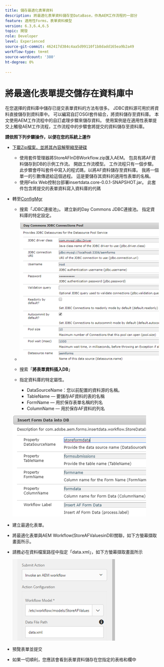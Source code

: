 ```yaml
---
title: 儲存最適化表單資料
description: 將最適化表單資料儲存至DataBase，作為AEM工作流程的一部分
feature: 適用性Forms，表單資料模型
version: 6.3,6.4,6.5
topic: 開發
role: Developer
level: Experienced
source-git-commit: 462417d384c4aa5d99110f1b8dadd165ea9b2a49
workflow-type: tm+mt
source-wordcount: '380'
ht-degree: 0%

---
```



# 將最適化表單提交儲存在資料庫中

在您選擇的資料庫中儲存已提交表單資料的方法有很多。 JDBC資料源可用於將資料直接儲存到資料庫中。 可以編寫自訂OSGI套件組合，將資料儲存至資料庫。 本文使用AEM工作流程中的自訂處理步驟來儲存資料。
使用案例是在適用性表單提交上觸發AEM工作流程，工作流程中的步驟會將提交的資料儲存至資料庫。

**請依照下列步驟操作，以便在您的系統上運作**

* [下載Zip檔案，並將其內容解壓縮至硬碟](assets/storeafdataindb.zip)

   * 使用套件管理器將StoreAFInDBWorkflow.zip匯入AEM。 包具有將AF資料儲存到DB的示例工作流。 開啟工作流模型。 工作流程只有一個步驟。 此步驟會呼叫套件中寫入的程式碼，以將AF資料儲存至資料庫。 我將一個單一的引數傳遞給這個過程。 這是要儲存其資料的適用性表單的名稱。
   * 使用Felix Web控制台部署insertdata.core-0.0.1-SNAPSHOT.jar。 此套件包含將提交的表單資料寫入資料庫的代碼

* 轉至[ConfigMgr](http://localhost:4502/system/console/configMgr)

   * 搜索「JDBC連接池」。 建立新的Day Commons JDBC連接池。 指定資料庫的特定設定。

   * ![jdb連接池](assets/jdbc-connection-pool.png)
   * 搜索「**將表單資料插入DB**」
   * 指定資料庫的特定屬性。
      * DataSourceName：您以前配置的資料源的名稱。
      * TableName — 要儲存AF資料的表的名稱
      * FormName — 用於保存表單名稱的列名
      * ColumnName — 用於保存AF資料的列名

   ![插入資料](assets/insertdata.PNG)

* 建立最適化表單。

* 將最適化表單與AEM Workflow(StoreAFValuesinDB)關聯，如下方螢幕擷取畫面所示。

* 請務必在資料檔案路徑中指定「data.xml」，如下方螢幕擷取畫面所示

   ![提交](assets/submissionafforms.png)

* 預覽表單並提交

* 如果一切順利，您應該會看到表單資料儲存在您指定的表格和欄中



